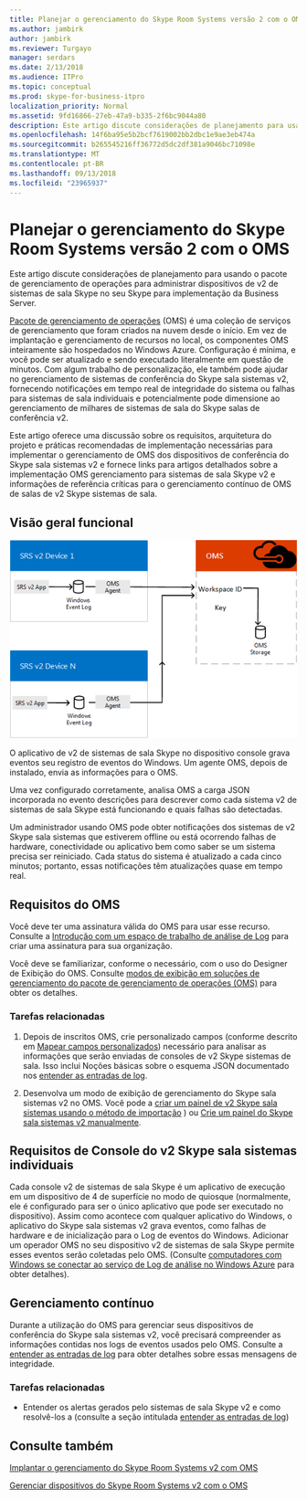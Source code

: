 ```yaml
---
title: Planejar o gerenciamento do Skype Room Systems versão 2 com o OMS
ms.author: jambirk
author: jambirk
ms.reviewer: Turgayo
manager: serdars
ms.date: 2/13/2018
ms.audience: ITPro
ms.topic: conceptual
ms.prod: skype-for-business-itpro
localization_priority: Normal
ms.assetid: 9fd16866-27eb-47a9-b335-2f6bc9044a80
description: Este artigo discute considerações de planejamento para usando o pacote de gerenciamento de operações para administrar dispositivos de v2 de sistemas de sala Skype no seu Skype para implementação da Business Server.
ms.openlocfilehash: 14f6ba95e5b2bcf7619002bb2dbc1e9ae3eb474a
ms.sourcegitcommit: b265545216ff36772d5dc2df381a9046bc71098e
ms.translationtype: MT
ms.contentlocale: pt-BR
ms.lasthandoff: 09/13/2018
ms.locfileid: "23965937"
---
```

# <a name="plan-skype-room-systems-v2-management-with-oms"></a>Planejar o gerenciamento do Skype Room Systems versão 2 com o OMS
 
 Este artigo discute considerações de planejamento para usando o pacote de gerenciamento de operações para administrar dispositivos de v2 de sistemas de sala Skype no seu Skype para implementação da Business Server.
  
[Pacote de gerenciamento de operações](https://docs.microsoft.com/en-us/azure/operations-management-suite/operations-management-suite-overview) (OMS) é uma coleção de serviços de gerenciamento que foram criados na nuvem desde o início. Em vez de implantação e gerenciamento de recursos no local, os componentes OMS inteiramente são hospedados no Windows Azure. Configuração é mínima, e você pode ser atualizado e sendo executado literalmente em questão de minutos. Com algum trabalho de personalização, ele também pode ajudar no gerenciamento de sistemas de conferência do Skype sala sistemas v2, fornecendo notificações em tempo real de integridade do sistema ou falhas para sistemas de sala individuais e potencialmente pode dimensione ao gerenciamento de milhares de sistemas de sala do Skype salas de conferência v2.
  
Este artigo oferece uma discussão sobre os requisitos, arquitetura do projeto e práticas recomendadas de implementação necessárias para implementar o gerenciamento de OMS dos dispositivos de conferência do Skype sala sistemas v2 e fornece links para artigos detalhados sobre a implementação OMS gerenciamento para sistemas de sala Skype v2 e informações de referência críticas para o gerenciamento contínuo de OMS de salas de v2 Skype sistemas de sala. 
  
## <a name="functional-overview"></a>Visão geral funcional

![Diagrama do gerenciamento SRS usando OMS](../../media/3f2ae1b8-61ea-4cd6-afb4-4bd75ccc746a.png)
  
O aplicativo de v2 de sistemas de sala Skype no dispositivo console grava eventos seu registro de eventos do Windows. Um agente OMS, depois de instalado, envia as informações para o OMS. 
  
Uma vez configurado corretamente, analisa OMS a carga JSON incorporada no evento descrições para descrever como cada sistema v2 de sistemas de sala Skype está funcionando e quais falhas são detectadas. 
  
Um administrador usando OMS pode obter notificações dos sistemas de v2 Skype sala sistemas que estiverem offline ou está ocorrendo falhas de hardware, conectividade ou aplicativo bem como saber se um sistema precisa ser reiniciado. Cada status do sistema é atualizado a cada cinco minutos; portanto, essas notificações têm atualizações quase em tempo real.
  
## <a name="oms-requirements"></a>Requisitos do OMS

Você deve ter uma assinatura válida do OMS para usar esse recurso. Consulte a [Introdução com um espaço de trabalho de análise de Log](https://docs.microsoft.com/en-us/azure/log-analytics/log-analytics-get-started?toc=%2fazure%2foperations-management-suite%2ftoc.json) para criar uma assinatura para sua organização.
  
Você deve se familiarizar, conforme o necessário, com o uso do Designer de Exibição do OMS. Consulte [modos de exibição em soluções de gerenciamento do pacote de gerenciamento de operações (OMS)](https://docs.microsoft.com/en-us/azure/operations-management-suite/operations-management-suite-solutions-resources-views) para obter os detalhes.
  
### <a name="related-tasks"></a>Tarefas relacionadas

1. Depois de inscritos OMS, crie personalizado campos (conforme descrito em [Mapear campos personalizados](../../deploy/deploy-clients/with-oms.md#Custom_fields)) necessário para analisar as informações que serão enviadas de consoles de v2 Skype sistemas de sala. Isso inclui Noções básicas sobre o esquema JSON documentado nos [entender as entradas de log](../../manage/skype-room-systems-v2/oms.md#Telemetry).
    
2. Desenvolva um modo de exibição de gerenciamento do Skype sala sistemas v2 no OMS. Você pode a [criar um painel de v2 Skype sala sistemas usando o método de importação](../../deploy/deploy-clients/with-oms.md#create-a-skype-room-systems-v2-dashboard-by-using-the-import-method) ) ou [Crie um painel do Skype sala sistemas v2 manualmente](../../deploy/deploy-clients/with-oms.md#create-a-skype-room-systems-v2-dashboard-manually).
    
## <a name="individual-skype-room-systems-v2-console-requirements"></a>Requisitos de Console do v2 Skype sala sistemas individuais

Cada console v2 de sistemas de sala Skype é um aplicativo de execução em um dispositivo de 4 de superfície no modo de quiosque (normalmente, ele é configurado para ser o único aplicativo que pode ser executado no dispositivo). Assim como acontece com qualquer aplicativo do Windows, o aplicativo do Skype sala sistemas v2 grava eventos, como falhas de hardware e de inicialização para o Log de eventos do Windows. Adicionar um operador OMS no seu dispositivo v2 de sistemas de sala Skype permite esses eventos serão coletadas pelo OMS. (Consulte [computadores com Windows se conectar ao serviço de Log de análise no Windows Azure](https://docs.microsoft.com/en-us/azure/log-analytics/log-analytics-windows-agents) para obter detalhes).
  
## <a name="ongoing-management"></a>Gerenciamento contínuo

Durante a utilização do OMS para gerenciar seus dispositivos de conferência do Skype sala sistemas v2, você precisará compreender as informações contidas nos logs de eventos usados pelo OMS. Consulte a [entender as entradas de log](../../manage/skype-room-systems-v2/oms.md#Telemetry) para obter detalhes sobre essas mensagens de integridade.
  
### <a name="related-tasks"></a>Tarefas relacionadas

- Entender os alertas gerados pelo sistemas de sala Skype v2 e como resolvê-los a (consulte a seção intitulada [entender as entradas de log](../../manage/skype-room-systems-v2/oms.md#Telemetry))
    
## <a name="see-also"></a>Consulte também

[Implantar o gerenciamento do Skype Room Systems v2 com OMS](../../deploy/deploy-clients/with-oms.md)
  
[Gerenciar dispositivos do Skype Room Systems v2 com o OMS](../../manage/skype-room-systems-v2/oms.md)